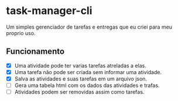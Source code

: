 # task-manager-cli
Um simples gerenciador de tarefas e entregas que eu criei para meu proprio uso.

## Funcionamento
- [x] Uma atividade pode ter varias tarefas atreladas a elas.
- [x] Uma tarefa não pode ser criada sem informar uma atividade.
- [x] Salva as atividades e suas tarefas em um arquivo json.
- [ ] Gera uma tabela html com os dados das atividades e trafas.
- [ ] Atividades podem ser removidas assim como tarefas.